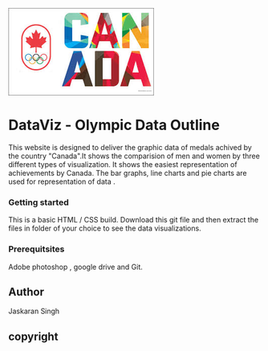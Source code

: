 ![Olympic medals record of Canada!](images/flagcanada.jpg "the Data")


# DataViz - Olympic Data Outline

This website is designed to deliver the graphic data of medals achived by the country "Canada".It shows the comparision of men and women by three different types of visualization. It shows the easiest representation of achievements by Canada. The bar graphs, line charts and pie charts are used for representation of data .

### Getting started 
This is a basic HTML / CSS build. Download this git file and then extract the files in folder of your choice to see the data visualizations. 

### Prerequitsites
Adobe photoshop , google drive and Git.

## Author
Jaskaran Singh

## copyright

